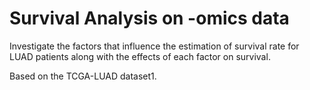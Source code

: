 # Survival Analysis on -omics data

Investigate the factors that influence the estimation of survival rate for LUAD patients along with the effects of each factor on survival. 

Based on the TCGA-LUAD dataset1.

